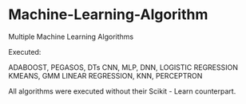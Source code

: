 # Machine-Learning-Algorithm
Multiple Machine Learning Algorithms

Executed:

ADABOOST, PEGASOS, DTs
CNN, MLP, DNN, LOGISTIC REGRESSION
KMEANS, GMM
LINEAR REGRESSION, KNN, PERCEPTRON

All algorithms were executed without their Scikit - Learn counterpart.
